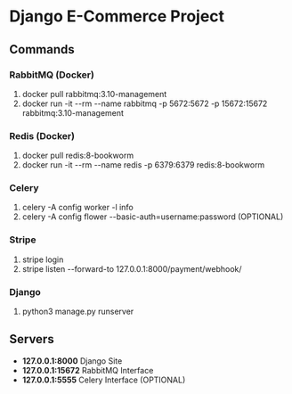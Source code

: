 # Django E-Commerce Project

## Commands

### RabbitMQ (Docker) 
1. docker pull rabbitmq:3.10-management
2. docker run -it --rm --name rabbitmq -p 5672:5672 -p 15672:15672 rabbitmq:3.10-management 


### Redis (Docker)
1. docker pull redis:8-bookworm
2. docker run -it --rm --name redis -p 6379:6379 redis:8-bookworm


### Celery
1. celery -A config worker -l info
2. celery -A config flower --basic-auth=username:password (OPTIONAL)

### Stripe
1. stripe login
2. stripe listen --forward-to 127.0.0.1:8000/payment/webhook/

### Django

1. python3 manage.py runserver

## Servers

- **127.0.0.1:8000** Django Site
- **127.0.0.1:15672** RabbitMQ Interface
- **127.0.0.1:5555** Celery Interface (OPTIONAL)